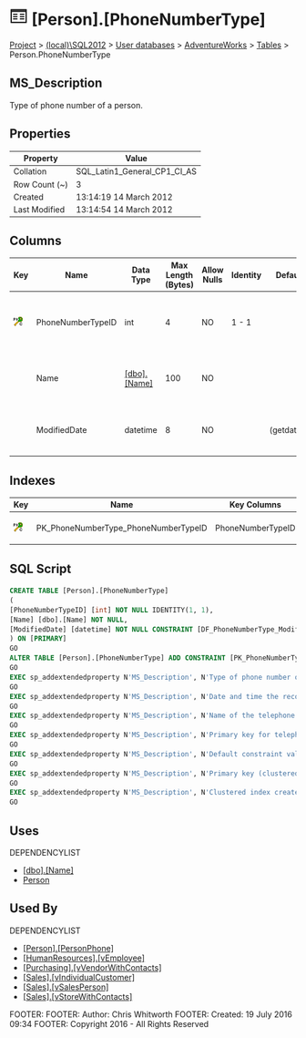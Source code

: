 
# ![Tables](../../../../Images/Table32.png) [Person].[PhoneNumberType]

[Project](../../../../index.md) > [(local)\\SQL2012](../../../index.md) > [User databases](../../index.md) > [AdventureWorks](../index.md) > [Tables](Tables_.md) > Person.PhoneNumberType

## <a name="#description"></a>MS_Description
Type of phone number of a person.
## <a name="#properties"></a>Properties

| Property | Value |
|---|---|
| Collation | SQL_Latin1_General_CP1_CI_AS |
| Row Count (~) | 3 |
| Created | 13:14:19 14 March 2012 |
| Last Modified | 13:14:54 14 March 2012 |


## <a name="#columns"></a>Columns

| Key | Name | Data Type | Max Length (Bytes) | Allow Nulls | Identity | Default | Description |
|---|---|---|---|---|---|---|---|
| [![Cluster Primary Key PK_PhoneNumberType_PhoneNumberTypeID: PhoneNumberTypeID](../../../../Images/pkcluster.png)](#indexes) | PhoneNumberTypeID | int | 4 | NO | 1 - 1 |  | _Primary key for telephone number type records._ |
|  | Name | [[dbo].[Name]](../Programmability/Types/User-Defined_Data_Types/Name.md) | 100 | NO |  |  | _Name of the telephone number type_ |
|  | ModifiedDate | datetime | 8 | NO |  | (getdate()) | _Date and time the record was last updated._ |


## <a name="#indexes"></a>Indexes

| Key | Name | Key Columns | Unique | Description |
|---|---|---|---|---|
| [![Cluster Primary Key PK_PhoneNumberType_PhoneNumberTypeID: PhoneNumberTypeID](../../../../Images/pkcluster.png)](#indexes) | PK_PhoneNumberType_PhoneNumberTypeID | PhoneNumberTypeID | YES | _Primary key (clustered) constraint_ |


## <a name="#sqlscript"></a>SQL Script
```sql
CREATE TABLE [Person].[PhoneNumberType]
(
[PhoneNumberTypeID] [int] NOT NULL IDENTITY(1, 1),
[Name] [dbo].[Name] NOT NULL,
[ModifiedDate] [datetime] NOT NULL CONSTRAINT [DF_PhoneNumberType_ModifiedDate] DEFAULT (getdate())
) ON [PRIMARY]
GO
ALTER TABLE [Person].[PhoneNumberType] ADD CONSTRAINT [PK_PhoneNumberType_PhoneNumberTypeID] PRIMARY KEY CLUSTERED  ([PhoneNumberTypeID]) ON [PRIMARY]
GO
EXEC sp_addextendedproperty N'MS_Description', N'Type of phone number of a person.', 'SCHEMA', N'Person', 'TABLE', N'PhoneNumberType', NULL, NULL
GO
EXEC sp_addextendedproperty N'MS_Description', N'Date and time the record was last updated.', 'SCHEMA', N'Person', 'TABLE', N'PhoneNumberType', 'COLUMN', N'ModifiedDate'
GO
EXEC sp_addextendedproperty N'MS_Description', N'Name of the telephone number type', 'SCHEMA', N'Person', 'TABLE', N'PhoneNumberType', 'COLUMN', N'Name'
GO
EXEC sp_addextendedproperty N'MS_Description', N'Primary key for telephone number type records.', 'SCHEMA', N'Person', 'TABLE', N'PhoneNumberType', 'COLUMN', N'PhoneNumberTypeID'
GO
EXEC sp_addextendedproperty N'MS_Description', N'Default constraint value of GETDATE()', 'SCHEMA', N'Person', 'TABLE', N'PhoneNumberType', 'CONSTRAINT', N'DF_PhoneNumberType_ModifiedDate'
GO
EXEC sp_addextendedproperty N'MS_Description', N'Primary key (clustered) constraint', 'SCHEMA', N'Person', 'TABLE', N'PhoneNumberType', 'CONSTRAINT', N'PK_PhoneNumberType_PhoneNumberTypeID'
GO
EXEC sp_addextendedproperty N'MS_Description', N'Clustered index created by a primary key constraint.', 'SCHEMA', N'Person', 'TABLE', N'PhoneNumberType', 'INDEX', N'PK_PhoneNumberType_PhoneNumberTypeID'
GO

```

## <a name="#uses"></a>Uses
DEPENDENCYLIST
* [[dbo].[Name]](../Programmability/Types/User-Defined_Data_Types/Name.md)
* [Person](../Security/Schemas/Person.md)


## <a name="#usedby"></a>Used By
DEPENDENCYLIST
* [[Person].[PersonPhone]](PersonPhone.md)
* [[HumanResources].[vEmployee]](../Views/vEmployee.md)
* [[Purchasing].[vVendorWithContacts]](../Views/vVendorWithContacts.md)
* [[Sales].[vIndividualCustomer]](../Views/vIndividualCustomer.md)
* [[Sales].[vSalesPerson]](../Views/vSalesPerson.md)
* [[Sales].[vStoreWithContacts]](../Views/vStoreWithContacts.md)

FOOTER: FOOTER: Author:  Chris Whitworth
FOOTER: Created: 19 July 2016 09:34
FOOTER: Copyright 2016 - All Rights Reserved

